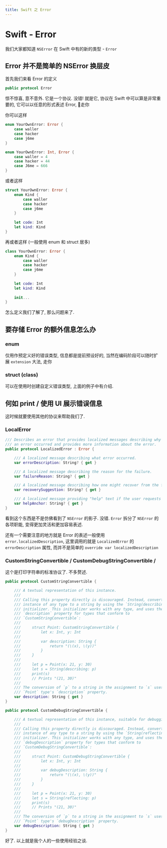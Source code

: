 ```yaml
---
title: Swift 之 Error
---
```


# Swift - Error

我们大家都知道 `NSError` 在 Swift 中有的新的类型 - `Error`

## Error 并不是简单的 NSError 换层皮

首先我们来看 Error 的定义

```swift
public protocol Error
```

惊不惊喜, 意不意外. 它是一个协议. 没错! 就是它, 协议在 Swift 中可以算是非常重要的, 它可以以任意的形式表述 Error, 🌰走你

你可以这样

```swift
enum YourOwnError: Error {
    case waller
    case hacker
    case j6me
}
```

```swift
enum YourOwnError: Int, Error {
    case waller = 4
    case hacker = 44
    case J6me = 666
}
```

或者这样

```swift
struct YourOwnError: Error {
    enum Kind {
        case waller
    	case hacker
        case j6me
    }
    
    let code: Int
    let kind: Kind
}
```

再或者这样 (一般使用 enum 和 struct 居多)

```swift
class YourOwnError: Error {
    enum Kind {
        case waller
    	case hacker
        case j6me
    }
    
    let code: Int
    let kind: Kind
    
    init...
}
```

怎么定义我们了解了, 那么问题来了.

## 要存储 Error 的额外信息怎么办

### enum

仅用作预定义好的错误类型, 信息都是提前预设好的, 当然在编码阶段可以随时扩展 `extension` 大法, 走你

### struct (class)

可以在使用时创建自定义错误类型, 上面的例子中有介绍. 

## 何如 print / 使用 UI 展示错误信息

这时候就要使用其他的协议来帮助我们了. 

### LocalError

```swift
/// Describes an error that provides localized messages describing why
/// an error occurred and provides more information about the error.
public protocol LocalizedError : Error {

    /// A localized message describing what error occurred.
    var errorDescription: String? { get }

    /// A localized message describing the reason for the failure.
    var failureReason: String? { get }

    /// A localized message describing how one might recover from the failure.
    var recoverySuggestion: String? { get }

    /// A localized message providing "help" text if the user requests help.
    var helpAnchor: String? { get }
}
```

看到这个东西是不是仿佛看到了 `NSError` 的影子. 没错. `Error` 拆分了 `NSError` 的各项职能, 变得更加灵活和更加容易表述.



还有一个需要注意的地方就是 Error 的表述一般使用 `error.localizedDescription`, 这里调用的就是 `LocalizedError` 的 `errorDescription` 属性, 而并不是简单的 `override var localizedDescription`

### CustomStringConvertible / CustomDebugStringConvertible / 

这个是打印字符串的标准协议了. 不多赘述.

```swift
public protocol CustomStringConvertible {

    /// A textual representation of this instance.
    ///
    /// Calling this property directly is discouraged. Instead, convert an
    /// instance of any type to a string by using the `String(describing:)`
    /// initializer. This initializer works with any type, and uses the custom
    /// `description` property for types that conform to
    /// `CustomStringConvertible`:
    ///
    ///     struct Point: CustomStringConvertible {
    ///         let x: Int, y: Int
    ///
    ///         var description: String {
    ///             return "(\(x), \(y))"
    ///         }
    ///     }
    ///
    ///     let p = Point(x: 21, y: 30)
    ///     let s = String(describing: p)
    ///     print(s)
    ///     // Prints "(21, 30)"
    ///
    /// The conversion of `p` to a string in the assignment to `s` uses the
    /// `Point` type's `description` property.
    var description: String { get }
}

public protocol CustomDebugStringConvertible {

    /// A textual representation of this instance, suitable for debugging.
    ///
    /// Calling this property directly is discouraged. Instead, convert an
    /// instance of any type to a string by using the `String(reflecting:)`
    /// initializer. This initializer works with any type, and uses the custom
    /// `debugDescription` property for types that conform to
    /// `CustomDebugStringConvertible`:
    ///
    ///     struct Point: CustomDebugStringConvertible {
    ///         let x: Int, y: Int
    ///
    ///         var debugDescription: String {
    ///             return "(\(x), \(y))"
    ///         }
    ///     }
    ///
    ///     let p = Point(x: 21, y: 30)
    ///     let s = String(reflecting: p)
    ///     print(s)
    ///     // Prints "(21, 30)"
    ///
    /// The conversion of `p` to a string in the assignment to `s` uses the
    /// `Point` type's `debugDescription` property.
    var debugDescription: String { get }
}
```

好了. 以上就是我个人的一些使用经验之谈.